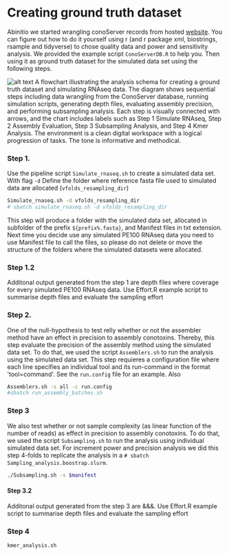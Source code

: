 # Creating ground truth dataset

Abinitio we started wrangling conoServer records from hosted [website](https://www.conoserver.org/download/conoserver_nucleic.xml.gz). You can figure out how to do it yourself using r (and r package xml, biostrings, rsample and tidyverse) to chose quality data and power and sensitivity analysis. We provided the example script `ConoServerDB.R` to help you. Then using it as ground truth dataset for the simulated data set using the following steps.

![alt text](<./Figures/Analysis_schema.png "ConoServerDB" width="500" hight="500" >)
A flowchart illustrating the analysis schema for creating a ground truth dataset and simulating RNAseq data. The diagram shows sequential steps including data wrangling from the ConoServer database, running simulation scripts, generating depth files, evaluating assembly precision, and performing subsampling analysis. Each step is visually connected with arrows, and the chart includes labels such as Step 1 Simulate RNAseq, Step 2 Assembly Evaluation, Step 3 Subsampling Analysis, and Step 4 Kmer Analysis. The environment is a clean digital workspace with a logical progression of tasks. The tone is informative and methodical.


### Step 1.
Use the pipeline script `Simulate_rnaseq.sh` to create a simulated data set. With flag `-d` Define the folder where reference fasta file used to simulated data are allocated (`vfolds_resampling_dir`)

```bash
Simulate_rnaseq.sh -d vfolds_resampling_dir
# sbatch simulate_rnaseq.sh -d vfolds_resampling_dir
```

This step will produce a folder with the simulated data set, allocated in subfolder of the prefix `${prefix%.fasta}`, and Manifest files in txt extension. Next time you decide use any simulated PE100 RNAseq data you need to use Manifest file to call the files, so please do not delete or move the structure of the folders where the simulated datasets were allocated.

### Step 1.2

Additonal output generated from the step 1 are depth files where coverage for every simulated PE100 RNAseq data. Use Effort.R example script to summarise depth files and evaluate the sampling effort

### Step 2.

One of the null-hypothesis to test relly whether or not the assembler method have an effect in precision to assembly conotoxins. Thereby, this step evaluate the precision of the assembly method using the simulated data set. To do that, we used the script `Assemblers.sh` to run the analysis using the simulated data set. This step requieres a configuration file where each line specifies an individual tool and its run-command in the format 'tool=command'. See the `run.config` file for an example. Also 
 
```bash
Assemblers.sh -s all -c run.config
#sbatch run_assembly_batches.sh
```



### Step 3
We also test whether or not sample complexity (as linear function of the number of reads) as effect in precision to assembly conotoxins. To do that, we used the script `Subsampling.sh` to run the analysis using individual simulated data set. For increment power and precision analysis we did this step 4-folds to replicate the analysis in a `# sbatch Sampling_analysis.boostrap.slurm`.

```bash
./Subsampling.sh -s $manifest
```

#### Step 3.2

Additonal output generated from the step 3 are &&&. Use Effort.R example script to summarise depth files and evaluate the sampling effort



### Step 4

```bash
kmer_analysis.sh
```